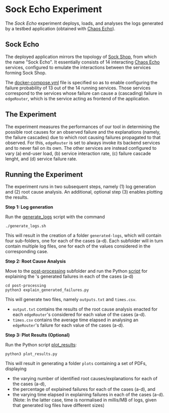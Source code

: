 # Sock Echo Experiment
The *Sock Echo* experiment deploys, loads, and analyses the logs generated by a testbed application (obtained with [Chaos Echo](https://github.com/di-unipi-socc/chaos-echo)). 

## Sock Echo
The deployed application mirrors the topology of [Sock Shop](https://microservices-demo.github.io/), from which the name "Sock Echo".
It essentially consists of 14 interacting [Chaos Echo](https://github.com/di-unipi-socc/chaos-echo) services, configured to emulate the interactions between the services forming Sock Shop.

The [docker-compose.yml](docker-compose.yml) file is specified so as to enable configuring the failure probability of 13 out of the 14 running services.
Those services correspond to the services whose failure can cause a (cascading) failure in `edgeRouter`, which is the service acting as frontend of the application.

## The Experiment
The experiment measures the performances of our tool in determining the possible root causes for an observed failure and the explanations (namely, the failure cascades) due to which root causing failures propagated to that observed.
For this, `edgeRouter` is set to always invoke its backend services and to never fail on its own. 
The other services are instead configured to vary (a) end-user load, (b) service interaction rate, (c) failure cascade lenght, and (d) service failure rate.

## Running the Experiment
The experiment runs in two subsequent steps, namely (1) log generation and (2) root cause analysis. An additional, optional step (3) enables plotting the results.

**Step 1: Log generation**

Run the [generate_logs](https://github.com/di-unipi-socc/xfail/blob/main/data/experiments/sock-echo/generate_logs.sh) script with the command
```
./generate_logs.sh
```
This will result in the creation of a folder `generated-logs`, which will contain four sub-folders, one for each of the cases (a-d). 
Each subfolder will in turn contain multiple log files, one for each of the values considered in the corresponding case.

**Step 2: Root Cause Analysis**

Move to the [post-processing](https://github.com/di-unipi-socc/xfail/tree/main/data/experiments/sock-echo/post-processing) subfolder and run the Python [script](https://github.com/di-unipi-socc/xfail/blob/main/data/experiments/sock-echo/post-processing/explain_generated_failures.py) for explaining the 's generated failures in each of the cases (a-d)
```
cd post-processing
python3 explain_generated_failures.py
```
This will generate two files, namely `outputs.txt` and `times.csv`.
* `output.txt` contains the results of the root cause analysis enacted for each `edgeRouter`'s considered for each value of the cases (a-d).
* `times.csv` contains the average time elapsed in analysing an `edgeRouter`'s failure for each value of the cases (a-d).

**Step 3: Plot Results (Optional)**

Run the Python script [plot_results](https://github.com/di-unipi-socc/xfail/blob/main/data/experiments/sock-echo/post-processing/plot_results.py):
```
python3 plot_results.py
```
This will result in generating a folder `plots` containing a set of PDFs, displaying
* the varying number of identified root causes/explanations for each of the cases (a-d),
* the percentage of explained failures for each of the cases (a-d), and
* the varying time elapsed in explaining failures in each of the cases (a-d).
(Note: In the latter case, time is normalised in millis/MB of logs, given that generated log files have different sizes)
